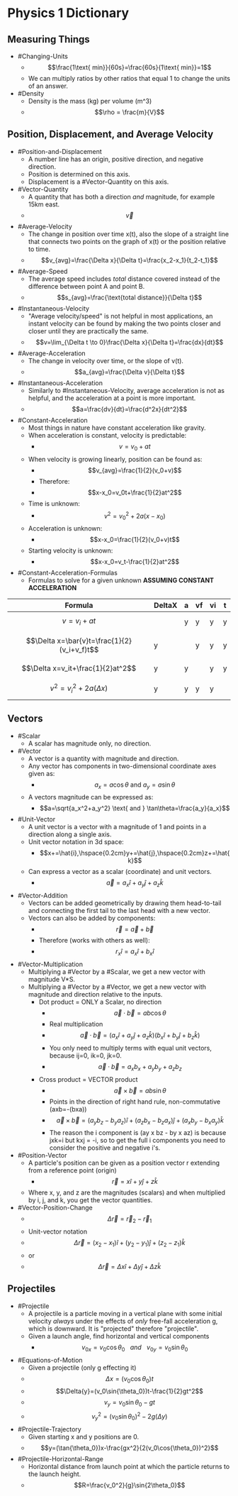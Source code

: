 # Physics 1 Dictionary
## Measuring Things
- #Changing-Units
  - $$\frac{1\text{ min}}{60s}=\frac{60s}{1\text{ min}}=1$$
  - We can multiply ratios by other ratios that equal 1 to change the units of an answer.
- #Density
  - Density is the mass (kg) per volume (m^3)
  - $$\rho = \frac{m}{V}$$
## Position, Displacement, and Average Velocity
- #Position-and-Displacement
  - A number line has an origin, positive direction, and negative direction.
  - Position is determined on this axis.
  - Displacement is a #Vector-Quantity on this axis.
- #Vector-Quantity
  - A quantity that has both a direction *and* magnitude, for example 15km east.
  - $$\vec{v}$$
- #Average-Velocity
  - The change in position over time x(t), also the slope of a straight line that connects two points on the graph of x(t) or the position relative to time.
  - $$v_{avg}=\frac{\Delta x}{\Delta t}=\frac{x_2-x_1}{t_2-t_1}$$
- #Average-Speed
  - The average speed includes *total* distance covered instead of the difference between point A and point B.
  - $$s_{avg}=\frac{\text{total distance}}{\Delta t}$$
- #Instantaneous-Velocity
  - "Average velocity/speed" is not helpful in most applications, an instant velocity can be found by making the two points closer and closer until they are practically the same.
  - $$v=\lim_{\Delta t \to 0}\frac{\Delta x}{\Delta t}=\frac{dx}{dt}$$
- #Average-Acceleration
  - The change in velocity over time, or the slope of v(t).
  - $$a_{avg}=\frac{\Delta v}{\Delta t}$$
- #Instantaneous-Acceleration
  - Similarly to #Instantaneous-Velocity, average acceleration is not as helpful, and the acceleration at a point is more important.
  - $$a=\frac{dv}{dt}=\frac{d^2x}{dt^2}$$
- #Constant-Acceleration
  - Most things in nature have constant acceleration like gravity.
  - When acceleration is constant, velocity is predictable:
    - $$v=v_0+at$$
  - When velocity is growing linearly, position can be found as:
    - $$v_{avg}=\frac{1}{2}(v_0+v)$$
    - Therefore:
    - $$x-x_0=v_0t+\frac{1}{2}at^2$$
  - Time is unknown:
    - $$v^2=v_0^2+2a(x-x_0)$$
  - Acceleration is unknown:
    - $$x-x_0=\frac{1}{2}(v_0+v)t$$
  - Starting velocity is unknown:
    - $$x-x_0=v_t-\frac{1}{2}at^2$$
- #Constant-Acceleration-Formulas
  - Formulas to solve for a given unknown **ASSUMING CONSTANT ACCELERATION**


| Formula 	| DeltaX 	| a 	| vf 	| vi 	| t 	|
|---	|---	|---	|---	|---	|---	|
| $$v=v_i+at$$ 	|  	| y 	| y 	| y 	| y 	|
| $$\Delta x=\bar{v}t=\frac{1}{2}(v_i+v_f)t$$ 	| y 	|  	| y 	| y 	| y 	|
| $$\Delta x=v_it+\frac{1}{2}at^2$$ 	| y 	| y 	|  	| y 	| y 	|
| $$v^2=v_i^2+2a(\Delta x)$$ 	| y 	| y 	| y 	| y 	|  	|


## Vectors
- #Scalar
  - A scalar has magnitude only, no direction.
- #Vector
  - A vector is a quantity with magnitude and direction.
  - Any vector has components in two-dimensional coordinate axes given as:
    - $$a_x=a\cos\theta \text{  and  } a_y=a\sin\theta$$
  - A vectors magnitude can be expressed as:
    - $$a=\sqrt{a_x^2+a_y^2} \text{  and  } \tan\theta=\frac{a_y}{a_x}$$
- #Unit-Vector
  - A unit vector is a vector with a magnitude of 1 and points in a direction along a single axis.
  - Unit vector notation in 3d space:
    - $$x+=\hat{i},\hspace{0.2cm}y+=\hat{j},\hspace{0.2cm}z+=\hat{k}$$
  - Can express a vector as a scalar (coordinate) and unit vectors.
    - $$\vec{a}=a_x\hat{i}+a_y\hat{j}+a_z\hat{k}$$
- #Vector-Addition
  - Vectors can be added geometrically by drawing them head-to-tail and connecting the first tail to the last head with a new vector.
  - Vectors can also be added by components:
    - $$\vec{r}=\vec{a}+\vec{b}$$
    - Therefore (works with others as well):
    - $$r_x\hat{i}=a_x\hat{i}+b_x\hat{i}$$
- #Vector-Multiplication
  - Multiplying a #Vector by a #Scalar, we get a new vector with magnitude V*S. 
  - Multiplying a #Vector by a #Vector, we get a new vector with magnitude and direction relative to the inputs.
    - Dot product = ONLY a Scalar, no direction
      - $$\vec{a}\cdot\vec{b}=ab\cos{\theta}$$
      - Real multiplication
      - $$\vec{a}\cdot\vec{b}=(a_x\hat{i}+a_y\hat{j}+a_z\hat{k})(b_x\hat{i}+b_y\hat{j}+b_z\hat{k})$$
      - You only need to multiply terms with equal unit vectors, because ij=0, ik=0, jk=0.
      - $$\vec{a}\cdot\vec{b}=a_xb_x+a_yb_y+a_zb_z$$
    - Cross product = VECTOR product
      - $$\vec{a}\times\vec{b}=ab\sin{\theta}$$
      - Points in the direction of right hand rule, non-commutative (axb=-(bxa))
      - $$\vec{a}\times\vec{b}=(a_yb_z-b_ya_z)\hat{i}+(a_zb_x-b_za_x)\hat{j}+(a_xb_y-b_xa_y)\hat{k}$$
      - The reason the i component is (ay x bz - by x az) is because jxk=i but kxj = -i, so to get the full i components you need to consider the positive and negative i's.
- #Position-Vector
  - A particle's position can be given as a position vector r extending from a reference point (origin)
    - $$\vec{r}=x\hat{i}+y\hat{j}+z\hat{k}$$
  - Where x, y, and z are the magnitudes (scalars) and when multiplied by i, j, and k, you get the vector quantities.
- #Vector-Position-Change
  - $$\Delta\vec{r}=\vec{r}_2-\vec{r}_1$$
  - Unit-vector notation
  - $$\Delta\vec{r}=(x_2-x_1)\hat{i}+(y_2-y_1)\hat{j}+(z_2-z_1)\hat{k}$$
  - or
  - $$\Delta\vec{r}=\Delta x\hat{i}+\Delta y\hat{j}+\Delta z\hat{k}$$
## Projectiles
- #Projectile
  - A projectile is a particle moving in a vertical plane with some initial velocity *always* under the effects of *only* free-fall acceleration g, which is downward. It is "projected" therefore "projectile".
  - Given a launch angle, find horizontal and vertical components
    - $$v_{0x}=v_0\cos{\theta_0} \ \ \  and \ \ \ v_{0y}=v_0\sin{\theta_0}$$
- #Equations-of-Motion
  - Given a projectile (only g effecting it)
  - $$\Delta{x}=(v_0\cos{\theta_0})t$$
  - $$\Delta{y}=(v_0\sin{\theta_0})t-\frac{1}{2}gt^2$$
  - $$v_y=v_0\sin{\theta_0}-gt$$
  - $$v_y^2=(v_0\sin{\theta_0})^2-2g(\Delta{y})$$
- #Projectile-Trajectory
  - Given starting x and y positions are 0.
  - $$y=(\tan{\theta_0})x-\frac{gx^2}{2(v_0\cos{\theta_0})^2}$$
- #Projectile-Horizontal-Range
  - Horizontal distance from launch point at which the particle returns to the launch height.
  - $$R=\frac{v_0^2}{g}\sin{2\theta_0}$$
